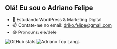 ## Olá! Eu sou o Adriano Felipe

- 🌱 Estudando WordPress & Marketing Digital
- 📫 Contate-me no email: driko.felipe@gmail.com
- 😄 Pronouns: ele/dele

 ![GitHub stats](https://github-readme-stats.vercel.app/api?username=AdrianoFelipe1&theme=midnight-purple&show_icons=true) 
 ![Adriano Top Langs](https://github-readme-stats.vercel.app/api/top-langs/?username=AdrianoFelipe1&layout=compact&theme=midnight-purple&show_icons=true)

